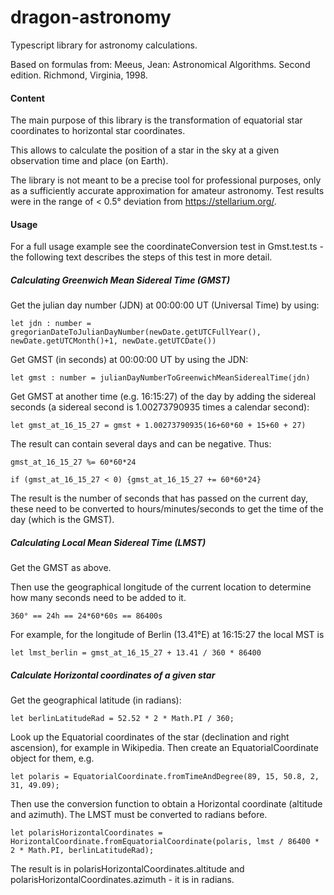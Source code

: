 # dragon-astronomy
Typescript library for astronomy calculations.

Based on formulas from:
Meeus, Jean: Astronomical Algorithms. Second edition. Richmond, Virginia, 1998.

#### Content

The main purpose of this library is the transformation of equatorial star coordinates to horizontal star coordinates.

This allows to calculate the position of a star in the sky at a given observation time and place (on Earth).

The library is not meant to be a precise tool for professional purposes, only as a sufficiently accurate approximation for amateur astronomy. Test results were in the range of < 0.5° deviation from https://stellarium.org/. 

#### Usage

For a full usage example see the coordinateConversion test in Gmst.test.ts - the following text describes the steps
of this test in more detail.


##### Calculating Greenwich Mean Sidereal Time (GMST)

Get the julian day number (JDN) at 00:00:00 UT (Universal Time) by using:

``let jdn : number = gregorianDateToJulianDayNumber(newDate.getUTCFullYear(), newDate.getUTCMonth()+1, newDate.getUTCDate())``

Get GMST (in seconds) at 00:00:00 UT by using the JDN:

``let gmst : number = julianDayNumberToGreenwichMeanSiderealTime(jdn)``

Get GMST at another time (e.g. 16:15:27) of the day by adding the sidereal seconds (a sidereal second is 1.00273790935 times a calendar second):

``let gmst_at_16_15_27 = gmst + 1.00273790935(16+60*60 + 15+60 + 27)``

The result can contain several days and can be negative. Thus:

``gmst_at_16_15_27 %= 60*60*24``

``if (gmst_at_16_15_27 < 0) {gmst_at_16_15_27 += 60*60*24}``

The result is the number of seconds that has passed on the current day, these need to be converted to hours/minutes/seconds to get the time of the day (which is the GMST).

##### Calculating Local Mean Sidereal Time (LMST)

Get the GMST as above.

Then use the geographical longitude of the current location to determine how many seconds need to be added to it.
 
``360° == 24h == 24*60*60s == 86400s``

For example, for the longitude of Berlin (13.41°E) at 16:15:27 the local MST is

``let lmst_berlin = gmst_at_16_15_27 + 13.41 / 360 * 86400 ``

##### Calculate Horizontal coordinates of a given star

Get the geographical latitude (in radians):

``let berlinLatitudeRad = 52.52 * 2 * Math.PI / 360;``

Look up the Equatorial coordinates of the star (declination and right ascension), for example in Wikipedia. Then create an EquatorialCoordinate object for them, e.g.

``let polaris = EquatorialCoordinate.fromTimeAndDegree(89, 15, 50.8, 2, 31, 49.09);``

Then use the conversion function to obtain a Horizontal coordinate (altitude and azimuth). The LMST must be converted to radians before.

``let polarisHorizontalCoordinates = HorizontalCoordinate.fromEquatorialCoordinate(polaris, lmst / 86400 * 2 * Math.PI, berlinLatitudeRad);``

The result is in polarisHorizontalCoordinates.altitude and polarisHorizontalCoordinates.azimuth - it is in radians.